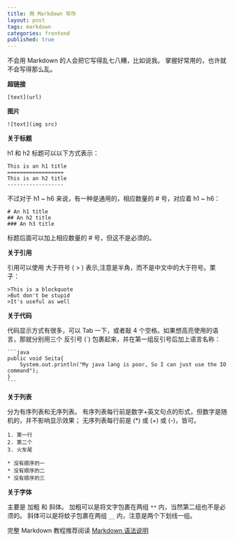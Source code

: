 ```yaml
---
title: 用 Markdown 写作
layout: post
tags: markdown
categories: frontend
published: true
---
```


不会用 Markdown 的人会把它写得乱七八糟，比如说我。
掌握好常用的，也许就不会写得那么乱。

**超链接**

    [text](url)
**图片**
  
    ![text](img src)

**关于标题**

h1 和 h2 标题可以以下方式表示： 
    
    This is an h1 title
    ==================
    This is an h2 title
    ------------------
    
不过对于 h1 ~ h6 来说，有一种是通用的，相应数量的 # 号，对应着 h1 ~ h6：

    # An h1 title
    ## An h2 title 
    ### An h3 title
   
标题后面可以加上相应数量的 # 号，但这不是必须的。

**关于引用**

引用可以使用 大于符号 ( > ) 表示,注意是半角，而不是中文中的大于符号。栗子：

	>This is a blockquote
    >But don't be stupid
    >It's useful as well
    
**关于代码**

代码显示方式有很多，可以 Tab 一下，或者敲 4 个空格。如果想高亮使用的语言，那就分别用三个 反引号 (`) 包裹起来，并在第一组反引号后加上语言名称：

	```java
    public void Seita{
        System.out.println("My java lang is poor, So I can just use the IO command");
    }
    ```
**关于列表**

分为有序列表和无序列表。
有序列表每行前是数字+英文句点的形式，但数字是随机的，并不影响显示效果；
无序列表每行前是 (*) 或 (+) 或 (-)，皆可。

	1. 第一行
    2. 第二个
    3. 火车尾
    
    * 没有顺序的一
    * 没有顺序的二
    * 没有顺序的三
    
**关于字体**

主要是 加粗 和 斜体。
加粗可以是将文字包裹在两组 ```**``` 内，当然第二组也不是必须的。
斜体可以是将蚊子包裹在两组 ```__``` 内，注意是两个下划线一组。

完整 Markdown 教程推荐阅读 [Markdown 语法说明](http://wowubuntu.com/markdown/)
